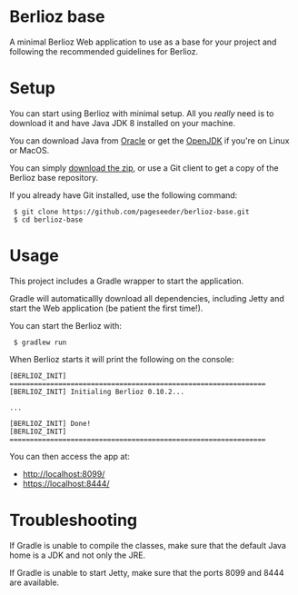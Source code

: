 # Berlioz base

A minimal Berlioz Web application to use as a base for your project and 
following the recommended guidelines for Berlioz.

# Setup

You can start using Berlioz with minimal setup. All you *really* need is to download it and have Java JDK 8 installed on your machine. 

You can download Java from [Oracle](http://www.oracle.com/technetwork/java/javase/overview/index.html)
or get the [OpenJDK](http://openjdk.java.net/) if you're on Linux or MacOS.

You can simply [download the zip](https://github.com/pageseeder/berlioz-base/archive/master.zip), or 
use a Git client to get a copy of the Berlioz base repository. 

If you already have Git installed, use the following command:
```
 $ git clone https://github.com/pageseeder/berlioz-base.git
 $ cd berlioz-base
```

# Usage

This project includes a Gradle wrapper to start the application.

Gradle will automaticallly download all dependencies, including Jetty and start
the Web application (be patient the first time!).

You can start the Berlioz with:

```
 $ gradlew run
```

When Berlioz starts it will print the following on the console:

```
[BERLIOZ_INIT] ===============================================================
[BERLIOZ_INIT] Initialing Berlioz 0.10.2...

...

[BERLIOZ_INIT] Done!
[BERLIOZ_INIT] ===============================================================
```

You can then access the app at:
 - [http://localhost:8099/](http://localhost:8099/)
 - [https://localhost:8444/](https://localhost:8444/)

# Troubleshooting

If Gradle is unable to compile the classes, make sure that the default Java home
is a JDK and not only the JRE.

If Gradle is unable to start Jetty, make sure that the ports 8099 and 8444 are
available.

